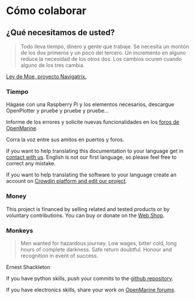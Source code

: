 # Cómo colaborar

## ¿Qué necesitamos de usted?

> Todo lleva tiempo, dinero y gente que trabaje. Se necesita un montón de los dos primeros y un poco del tercero. Un incremento en alguno reduce la necesidad de los otros dos. Los cambios ocuren cuando alguno de los tres cambia.

[Ley de Moe, proyecto Navigatrix.](http://navigatrix.net)

### Tiempo

Hágase con una Raspberry Pi y los elementos necesarios, descargue OpenPlotter y pruebe y pruebe y pruebe...

Informe de los errores y solicite nuevas funcionalidades en los [foros de OpenMarine](http://forum.openmarine.net/).

Corra la voz entre sus amitos en puertos y foros.

If you want to help translating this documentation to your language get in [contact with us](http://www.sailoog.com/contact). English is not our first language, so please feel free to correct any mistake.

If you want to help translating the software to your language create an account on [Crowdin platform and edit our project](https://crowdin.com/project/openplotter).

### Money

This project is financed by selling related and tested products or by voluntary contributions. You can buy or donate on the [Web Shop](http://shop.sailoog.com/).

### Monkeys

> Men wanted for hazardous journey. Low wages, bitter cold, long hours of complete darkness. Safe return doubtful. Honour and recognition in event of success.

Ernest Shackleton

If you have python skills, push your commits to the [github repository](https://github.com/sailoog/openplotter).

If you have electronics skills, share your work on [OpenMarine forums](http://forum.openmarine.net/).



